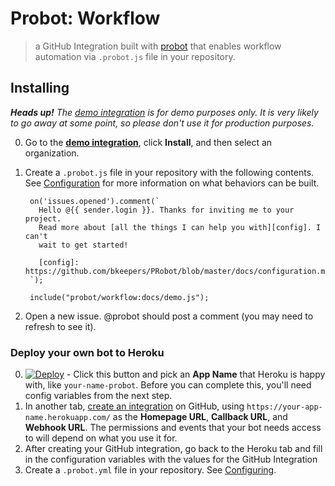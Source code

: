 # Probot: Workflow

> a GitHub Integration built with [probot](https://github.com/probot/probot) that enables workflow automation via `.probot.js` file in your repository.

## Installing

_**Heads up!** The [demo integration](https://github.com/integration/probot-demo) is for demo purposes only. It is very likely to go away at some point, so please don't use it for production purposes._

0. Go to the **[demo integration](https://github.com/integration/probot-demo)**, click **Install**, and then select an organization.
0. Create a `.probot.js` file in your repository with the following contents. See [Configuration](docs/configuration.md) for more information on what behaviors can be built.

        on('issues.opened').comment(`
          Hello @{{ sender.login }}. Thanks for inviting me to your project.
          Read more about [all the things I can help you with][config]. I can't
          wait to get started!

          [config]: https://github.com/bkeepers/PRobot/blob/master/docs/configuration.md
        `);

        include("probot/workflow:docs/demo.js");

0. Open a new issue. @probot should post a comment (you may need to refresh to see it).

### Deploy your own bot to Heroku

0. [![Deploy](https://www.herokucdn.com/deploy/button.svg)](https://heroku.com/deploy) - Click this button and pick an **App Name** that Heroku is happy with, like `your-name-probot`. Before you can complete this, you'll need config variables from the next step.
0. In another tab, [create an integration](https://developer.github.com/early-access/integrations/creating-an-integration/) on GitHub, using `https://your-app-name.herokuapp.com/` as the **Homepage URL**, **Callback URL**, and **Webhook URL**. The permissions and events that your bot needs access to will depend on what you use it for.
0. After creating your GitHub integration, go back to the Heroku tab and fill in the configuration variables with the values for the GitHub Integration
0. Create a `.probot.yml` file in your repository. See [Configuring](#configuring).
